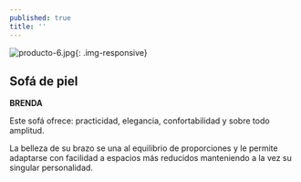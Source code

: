 ```yaml
---
published: true
title: ''
---
```

![producto-6.jpg]({{site.baseurl}}/media/producto-6.jpg){: .img-responsive}

## Sofá de piel
**BRENDA**

Este sofá ofrece: practicidad, elegancia, confortabilidad y sobre todo amplitud.

La belleza de su brazo se una al equilibrio de proporciones y le permite adaptarse con facilidad a espacios más reducidos manteniendo a la vez su singular personalidad.
